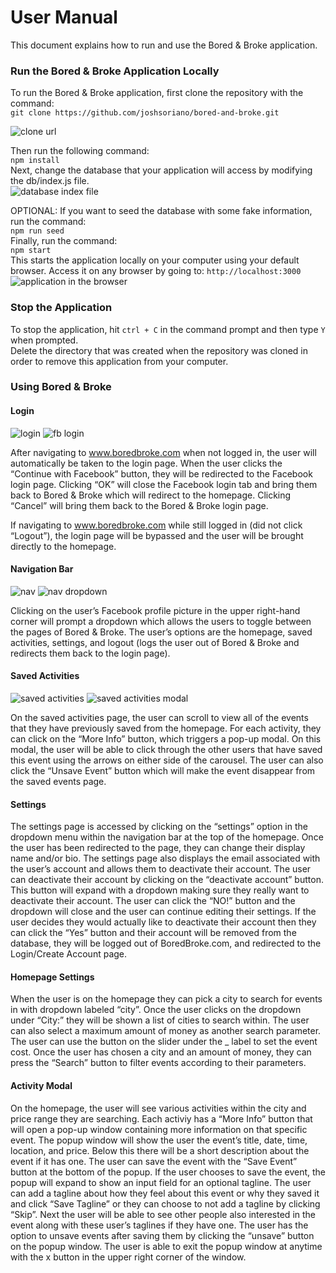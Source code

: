 # User Manual
This document explains how to run and use the Bored & Broke application.

### Run the Bored & Broke Application Locally

To run the Bored & Broke application, first clone the repository with the command:                
`git clone https://github.com/joshsoriano/bored-and-broke.git`           

![clone url](https://raw.githubusercontent.com/joshsoriano/bored-and-broke/master/documents/user%20manual/gitclone.png)

Then run the following command:                
`npm install`           
Next, change the database that your application will access by modifying the db/index.js file.           
![database index file](https://raw.githubusercontent.com/joshsoriano/bored-and-broke/master/documents/user%20manual/dbindex.png)

OPTIONAL: If you want to seed the database with some fake information, run the command:            
`npm run seed`               
Finally, run the command:              
`npm start`                  
This starts the application locally on your computer using your default browser. Access it on any browser by going to:     `http://localhost:3000`      
![application in the browser](https://raw.githubusercontent.com/joshsoriano/bored-and-broke/master/documents/user%20manual/app.png)

### Stop the Application
To stop the application, hit `ctrl + C` in the command prompt and then type `Y` when prompted.          
Delete the directory that was created when the repository was cloned in order to remove this application from your computer.          

### Using Bored & Broke

#### Login
![login](https://raw.githubusercontent.com/joshsoriano/bored-and-broke/master/documents/user%20manual/bb-login.png)
![fb login](https://raw.githubusercontent.com/joshsoriano/bored-and-broke/master/documents/user%20manual/facebook-login.png)

After navigating to www.boredbroke.com when not logged in, the user will automatically be taken to the login page. When the user clicks the “Continue with Facebook” button, they will be redirected to the Facebook login page. Clicking “OK” will close the Facebook login tab and bring them back to Bored & Broke which will redirect to the homepage. Clicking “Cancel” will bring them back to the Bored & Broke login page. 

If navigating to www.boredbroke.com while still logged in (did not click “Logout”), the login page will be bypassed and the user will be brought directly to the homepage. 

#### Navigation Bar
![nav](https://raw.githubusercontent.com/joshsoriano/bored-and-broke/master/documents/user%20manual/nav.png)
![nav dropdown](https://raw.githubusercontent.com/joshsoriano/bored-and-broke/master/documents/user%20manual/nav-dropdown.png)

Clicking on the user’s Facebook profile picture in the upper right-hand corner will prompt a dropdown which allows the users to toggle between the pages of Bored & Broke. The user’s options are the homepage, saved activities, settings, and logout (logs the user out of Bored & Broke and redirects them back to the login page). 

#### Saved Activities
![saved activities](https://raw.githubusercontent.com/joshsoriano/bored-and-broke/master/documents/user%20manual/saved-activities.png)
![saved activities modal](https://raw.githubusercontent.com/joshsoriano/bored-and-broke/master/documents/user%20manual/saved-activities-modal.png)

On the saved activities page, the user can scroll to view all of the events that they have previously saved from the homepage. For each activity, they can click on the “More Info” button, which triggers a pop-up modal. On this modal, the user will be able to click through the other users that have saved this event using the arrows on either side of the carousel. The user can also click the “Unsave Event” button which will make the event disappear from the saved events page. 

#### Settings   
The settings page is accessed by clicking on the “settings” option in the dropdown menu within the navigation bar at the top of the homepage. Once the user has been redirected to the page, they can change their display name and/or bio. The settings page also displays the email associated with the user’s account and allows them to deactivate their account. The user can deactivate their account by clicking on the “deactivate account” button. This button will expand with a dropdown making sure they really want to deactivate their account. The user can click the “NO!” button and the dropdown will close and the user can continue editing their settings. If the user decides they would actually like to deactivate their account then they can click the “Yes” button and their account will be removed from the database, they will be logged out of BoredBroke.com, and redirected to the Login/Create Account page.  

#### Homepage Settings  
When the user is on the homepage they can pick a city to search for events in with dropdown labeled “city”. Once the user clicks on the dropdown under “City:” they will be shown a list of cities to search within. The user can also select a maximum amount of money as another search parameter. The user can use the button on the slider under the _ label to set the event cost. Once the user has chosen a city and an amount of money, they can press the “Search” button to filter events according to their parameters.  

#### Activity Modal  
On the homepage, the user will see various activities within the city and price range they are searching. Each activiy has a “More Info” button that will open a pop-up window containing more information on that specific event. The popup window will show the user the event’s title, date, time, location, and price. Below this there will be a short description about the event if it has one. The user can save the event with the “Save Event” button at the bottom of the popup. If the user chooses to save the event, the popup will expand to show an input field for an optional tagline. The user can add a tagline about how they feel about this event or why they saved it and click “Save Tagline” or they can choose to not add a tagline by clicking “Skip”. Next the user will be able to see other people also interested in the event along with these user’s taglines if they have one. The user has the option to unsave events after saving them by clicking the “unsave” button on the popup window. The user is able to exit the popup window at anytime with the x button in the upper right corner of the window.  



